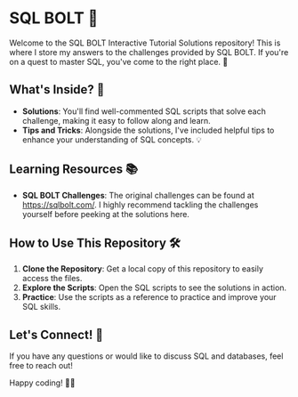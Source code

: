 # SQL BOLT 🚀

Welcome to the SQL BOLT Interactive Tutorial Solutions repository! This is where I store my answers to the challenges provided by SQL BOLT. If you're on a quest to master SQL, you've come to the right place. 🎯

## What's Inside? 📂

- **Solutions**: You'll find well-commented SQL scripts that solve each challenge, making it easy to follow along and learn.
- **Tips and Tricks**: Alongside the solutions, I've included helpful tips to enhance your understanding of SQL concepts. 💡

## Learning Resources 📚

- **SQL BOLT Challenges**: The original challenges can be found at https://sqlbolt.com/. I highly recommend tackling the challenges yourself before peeking at the solutions here.

## How to Use This Repository 🛠️

1. **Clone the Repository**: Get a local copy of this repository to easily access the files.
2. **Explore the Scripts**: Open the SQL scripts to see the solutions in action.
3. **Practice**: Use the scripts as a reference to practice and improve your SQL skills.

## Let's Connect! 🤝

If you have any questions or would like to discuss SQL and databases, feel free to reach out!

Happy coding! 🧑‍💻










